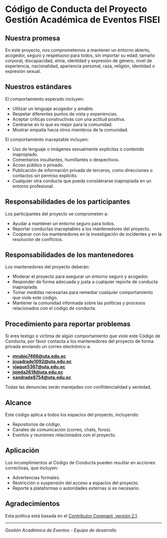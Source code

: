# Código de Conducta del Proyecto Gestión Académica de Eventos FISEI

## Nuestra promesa

En este proyecto, nos comprometemos a mantener un entorno abierto, acogedor, seguro y respetuoso para todos, sin importar su edad, tamaño corporal, discapacidad, etnia, identidad y expresión de género, nivel de experiencia, nacionalidad, apariencia personal, raza, religión, identidad o expresión sexual.

## Nuestros estándares

El comportamiento esperado incluyen:

- Utilizar un lenguaje acogedor y amable.
- Respetar diferentes puntos de vista y experiencias.
- Aceptar críticas constructivas con una actitud positiva.
- Centrarse en lo que es mejor para la comunidad.
- Mostrar empatía hacia otros miembros de la comunidad.

El comportamiento inaceptable incluyen:

- Uso de lenguaje o imágenes sexualmente explícitas o contenido inapropiado.
- Comentarios insultantes, humillantes o despectivos.
- Acoso público o privado.
- Publicación de información privada de terceros, como direcciones o contactos sin permiso explícito.
- Cualquier otra conducta que pueda considerarse inapropiada en un entorno profesional.

## Responsabilidades de los participantes

Los participantes del proyecto se comprometen a:

- Ayudar a mantener un entorno seguro para todos.
- Reportar conductas inaceptables a los mantenedores del proyecto.
- Cooperar con los mantenedores en la investigación de incidentes y en la resolución de conflictos.

## Responsabilidades de los mantenedores

Los mantenedores del proyecto deberán:

- Moderar el proyecto para asegurar un entorno seguro y acogedor.
- Responder de forma adecuada y justa a cualquier reporte de conducta inapropiada.
- Tomar medidas necesarias para remediar cualquier comportamiento que viole este código.
- Mantener la comunidad informada sobre las políticas y procesos relacionados con el código de conducta.

## Procedimiento para reportar problemas

Si eres testigo o víctima de algún comportamiento que viole este Código de Conducta, por favor contacta a los mantenedores del proyecto de forma privada enviando un correo electrónico a:

- **mrubio7466@uta.edu.ec**
- **jcuadrado1092@uta.edu.ec**
- **vjaque5367@uta.edu.ec**
- **jojeda2618@uta.edu.ec**
- **eandrade8754@uta.edu.ec**

Todas las denuncias serán manejadas con confidencialidad y seriedad.

## Alcance

Este código aplica a todos los espacios del proyecto, incluyendo:

- Repositorios de código.
- Canales de comunicación (correo, chats, foros).
- Eventos y reuniones relacionados con el proyecto.

## Aplicación

Los incumplimientos al Código de Conducta pueden resultar en acciones correctivas, que incluyen:

- Advertencias formales.
- Restricción o suspensión del acceso a espacios del proyecto.
- Reporte a plataformas o autoridades externas si es necesario.

## Agradecimientos

Esta política está basada en el [Contributor Covenant, versión 2.1](https://www.contributor-covenant.org/version/2/1/code_of_conduct.html).

---

*Gestión Académica de Eventos - Equipo de desarrollo*
